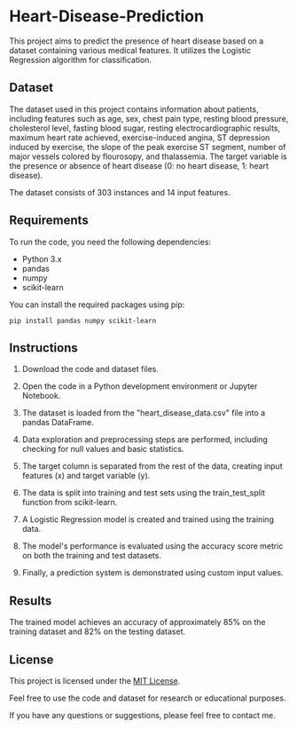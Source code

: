 

# Heart-Disease-Prediction

This project aims to predict the presence of heart disease based on a dataset containing various medical features. It utilizes the Logistic Regression algorithm for classification.

## Dataset

The dataset used in this project contains information about patients, including features such as age, sex, chest pain type, resting blood pressure, cholesterol level, fasting blood sugar, resting electrocardiographic results, maximum heart rate achieved, exercise-induced angina, ST depression induced by exercise, the slope of the peak exercise ST segment, number of major vessels colored by flourosopy, and thalassemia. The target variable is the presence or absence of heart disease (0: no heart disease, 1: heart disease).

The dataset consists of 303 instances and 14 input features.

## Requirements

To run the code, you need the following dependencies:

- Python 3.x
- pandas
- numpy
- scikit-learn

You can install the required packages using pip:

```
pip install pandas numpy scikit-learn
```

## Instructions

1. Download the code and dataset files.

2. Open the code in a Python development environment or Jupyter Notebook.

3. The dataset is loaded from the "heart_disease_data.csv" file into a pandas DataFrame.

4. Data exploration and preprocessing steps are performed, including checking for null values and basic statistics.

5. The target column is separated from the rest of the data, creating input features (x) and target variable (y).

6. The data is split into training and test sets using the train_test_split function from scikit-learn.

7. A Logistic Regression model is created and trained using the training data.

8. The model's performance is evaluated using the accuracy score metric on both the training and test datasets.

9. Finally, a prediction system is demonstrated using custom input values.

## Results

The trained model achieves an accuracy of approximately 85% on the training dataset and 82% on the testing dataset.

## License

This project is licensed under the [MIT License](https://opensource.org/licenses/MIT).

Feel free to use the code and dataset for research or educational purposes.

If you have any questions or suggestions, please feel free to contact me.

```
